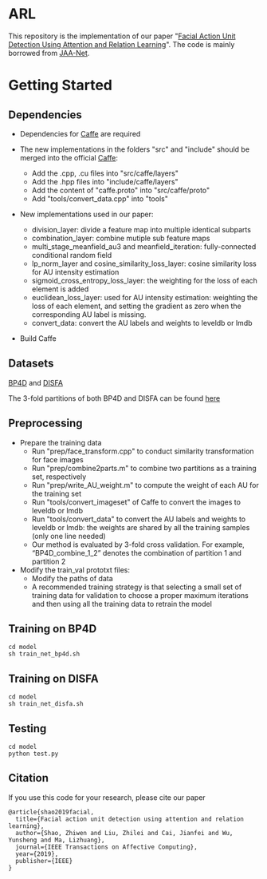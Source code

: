 # ARL
This repository is the implementation of our paper "[Facial Action Unit Detection Using Attention and Relation Learning](https://arxiv.org/pdf/1808.03457.pdf)". The code is mainly borrowed from [JAA-Net](https://github.com/ZhiwenShao/JAANet).

# Getting Started
## Dependencies
- Dependencies for [Caffe](http://caffe.berkeleyvision.org/install_apt.html) are required

- The new implementations in the folders "src" and "include" should be merged into the official [Caffe](https://github.com/BVLC/caffe):
  - Add the .cpp, .cu files into "src/caffe/layers"
  - Add the .hpp files into "include/caffe/layers"
  - Add the content of "caffe.proto" into "src/caffe/proto"
  - Add "tools/convert_data.cpp" into "tools"
- New implementations used in our paper:
  - division_layer: divide a feature map into multiple identical subparts
  - combination_layer: combine mutiple sub feature maps
  - multi_stage_meanfield_au3 and meanfield_iteration: fully-connected conditional random field
  - lp_norm_layer and cosine_similarity_loss_layer: cosine similarity loss for AU intensity estimation
  - sigmoid_cross_entropy_loss_layer: the weighting for the loss of each element is added
  - euclidean_loss_layer: used for AU intensity estimation: weighting the loss of each element, and setting the gradient as zero when the corresponding AU label is missing.
  - convert_data: convert the AU labels and weights to leveldb or lmdb
- Build Caffe

## Datasets
[BP4D](http://www.cs.binghamton.edu/~lijun/Research/3DFE/3DFE_Analysis.html) and [DISFA](http://www.engr.du.edu/mmahoor/DISFA.htm)

The 3-fold partitions of both BP4D and DISFA can be found [here](https://github.com/ZhiwenShao/JAANet/tree/master/data)

## Preprocessing
- Prepare the training data
  - Run "prep/face_transform.cpp" to conduct similarity transformation for face images
  - Run "prep/combine2parts.m" to combine two partitions as a training set, respectively
  - Run "prep/write_AU_weight.m" to compute the weight of each AU for the training set
  - Run "tools/convert_imageset" of Caffe to convert the images to leveldb or lmdb
  - Run "tools/convert_data" to convert the AU labels and weights to leveldb or lmdb: the weights are shared by all the training samples (only one line needed)
  - Our method is evaluated by 3-fold cross validation. For example, “BP4D_combine_1_2” denotes the combination of partition 1 and partition 2
- Modify the train_val prototxt files:
  - Modify the paths of data
  - A recommended training strategy is that selecting a small set of training data for validation to choose a proper maximum iterations and then using all the training data to retrain the model

## Training on BP4D
```
cd model
sh train_net_bp4d.sh
```

## Training on DISFA
```
cd model
sh train_net_disfa.sh
```

## Testing
```
cd model
python test.py
```

## Citation
If you use this code for your research, please cite our paper
```
@article{shao2019facial,
  title={Facial action unit detection using attention and relation learning},
  author={Shao, Zhiwen and Liu, Zhilei and Cai, Jianfei and Wu, Yunsheng and Ma, Lizhuang},
  journal={IEEE Transactions on Affective Computing},
  year={2019},
  publisher={IEEE}
}
```
